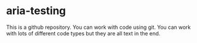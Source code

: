 # aria-testing
 
This is a github repository. You can work with code using git. You can work with lots of different code types but they are all text in the end.
